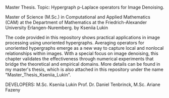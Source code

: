Master Thesis. Topic: 
Hypergraph p-Laplace operators for Image Denoising. 

Master of Science (M.Sc.) in Computational and Applied Mathematics (CAM) at the Department of Mathematics at the Friedrich-Alexander University Erlangen-Nuremberg. 
by Kseniia Lukin

The code provided in this repository shows practical applications in image processing using unoriented hypergraphs. Averaging operators for unoriented hypergraphs emerge as a
new way to capture local and nonlocal relationships within images. With a special focus on image denoising, this chapter validates the effectiveness through numerical experiments
that bridge the theoretical and empirical domains.
More details can be found in my master's thesis, which is also attached in this repository under the name "Master_Thesis_Kseniia_Lukin".

DEVELOPERS: 
M.Sc. Kseniia Lukin
Prof. Dr. Daniel Tenbrinck,
M.Sc. Ariane Fazeny
